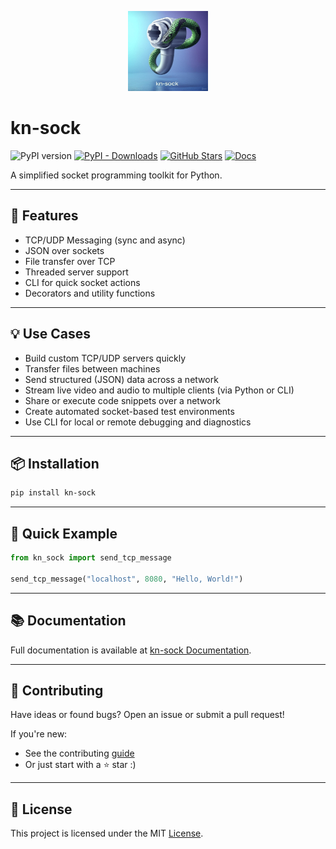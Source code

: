 <p align="center">
  <img src="docs/logo.jpg" alt="kn-sock logo" width="128"/>
</p>

# kn-sock

![PyPI version](https://img.shields.io/pypi/v/kn-sock)
[![PyPI - Downloads](https://img.shields.io/pypi/dm/kn-sock)](https://pypi.org/project/kn-sock/)
[![GitHub Stars](https://img.shields.io/github/stars/KhagendraN/kn-sock?style=social)](https://github.com/KhagendraN/kn-sock/stargazers)
[![Docs](https://img.shields.io/badge/docs-online-blue)](https://kn-sock.khagendraneupane.com.np)

A simplified socket programming toolkit for Python.

---

## 🚀 Features

- TCP/UDP Messaging (sync and async)
- JSON over sockets
- File transfer over TCP
- Threaded server support
- CLI for quick socket actions
- Decorators and utility functions

---

## 💡 Use Cases

- Build custom TCP/UDP servers quickly  
- Transfer files between machines  
- Send structured (JSON) data across a network  
- Stream live video and audio to multiple clients (via Python or CLI)  
- Share or execute code snippets over a network  
- Create automated socket-based test environments  
- Use CLI for local or remote debugging and diagnostics  

---

## 📦 Installation

```bash
pip install kn-sock
```

---

## 🔧 Quick Example

```python
from kn_sock import send_tcp_message

send_tcp_message("localhost", 8080, "Hello, World!")
```

---

## 📚 Documentation

Full documentation is available at [kn-sock Documentation](https://kn-sock.khagendraneupane.com.np).

---

## 🤝 Contributing

Have ideas or found bugs? Open an issue or submit a pull request!

If you're new:

- See the contributing [guide](CONTRIBUTING.md)
- Or just start with a ⭐ star :)

---

## 🧾 License

This project is licensed under the MIT [License](LICENSE).
